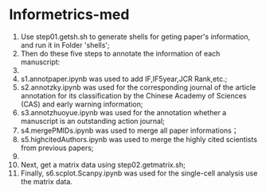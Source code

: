 # Informetrics-med

1. Use step01.getsh.sh to generate shells for geting paper's information, and run it in Folder 'shells';
2. Then do these five steps to annotate the information of each manuscript:
3. 
4.   s1.annotpaper.ipynb was used to add IF,IF5year,JCR Rank,etc.;
5.   s2.annotzky.ipynb was used for the corresponding journal of the article annotation for its classification by the Chinese Academy of Sciences (CAS) and early warning information;
6.   s3.annotzhuoyue.ipynb was used for the annotation whether a manuscript is an outstanding action journal;
7.   s4.mergePMIDs.ipynb was used to merge all paper informations；
8.   s5.highcitedAuthors.ipynb was used to merge the highly cited scientists from previous papers;
9.   
10. Next, get a matrix data using step02.getmatrix.sh;
11. Finally, s6.scplot.Scanpy.ipynb was used for the single-cell analysis use the matrix data.
